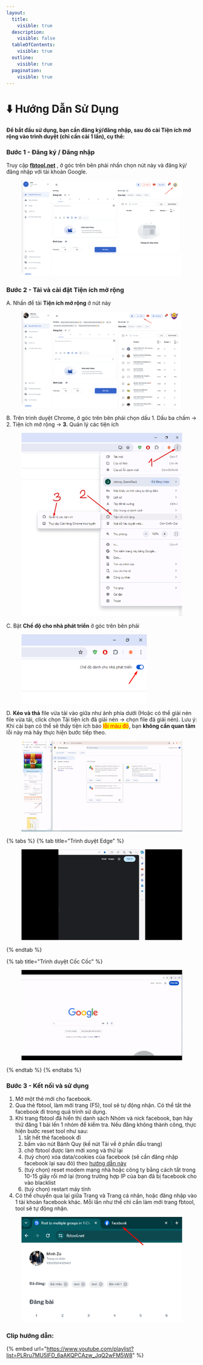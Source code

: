 ```yaml
---
layout:
  title:
    visible: true
  description:
    visible: false
  tableOfContents:
    visible: true
  outline:
    visible: true
  pagination:
    visible: true
---
```


# ⬇️ Hướng Dẫn Sử Dụng

#### Để bắt đầu sử dụng, bạn cần đăng ký/đăng nhập, sau đó cài Tiện ích mở rộng vào trình duyệt (chỉ cần cài 1 lần), cụ thể:&#x20;

### Bước 1 - Đăng ký / Đăng nhập

Truy cập [**fbtool.net**](https://fbtool.net/) , ở góc trên bên phải nhấn chọn nút này và đăng ký/đăng nhập với tài khoản Google.

<figure><img src=".gitbook/assets/image (1).png" alt=""><figcaption></figcaption></figure>

### Bước 2 - Tải và cài đặt Tiện ích mở rộng

A. Nhấn để tải **Tiện ích mở rộng** ở nút này

<figure><img src=".gitbook/assets/image (1) (1).png" alt=""><figcaption></figcaption></figure>

B. Trên trình duyệt Chrome, ở góc trên bên phải chọn dấu 1. Dấu ba chấm -> 2. Tiện ích mở rộng -> **3.** Quản lý các tiện ích

<figure><img src=".gitbook/assets/Screenshot_155.jpg" alt="" width="516"><figcaption></figcaption></figure>

C. Bật **Chế độ cho nhà phát triển** ở góc trên bên phải

<figure><img src=".gitbook/assets/image (49).png" alt="" width="331"><figcaption></figcaption></figure>

D. **Kéo và thả** file vừa tải vào giữa như ảnh phía dưới (Hoặc có thể giải nén file vừa tải, click chọn Tải tiện ích đã giải nén -> chọn file đã giải nén). Lưu ý: Khi cài bạn có thể sẽ thấy tiện ích báo <mark style="color:red;">lỗi màu đỏ</mark>, bạn **không cần quan tâm** lỗi này mà hãy thực hiện bước tiếp theo.

<figure><img src=".gitbook/assets/ezgif-5-f87213373a.gif" alt=""><figcaption></figcaption></figure>

{% tabs %}
{% tab title="Trình duyệt Edge" %}
<figure><img src=".gitbook/assets/ezgif-7-afd7e76975.gif" alt=""><figcaption></figcaption></figure>
{% endtab %}

{% tab title="Trình duyệt Cốc Cốc" %}
<figure><img src=".gitbook/assets/ezgif-7-ab73ea396d.gif" alt=""><figcaption></figcaption></figure>
{% endtab %}
{% endtabs %}



### Bước 3 - Kết nối và sử dụng

1. Mở một thẻ mới cho facebook.
2. Qua thẻ fbtool, làm mới trang (F5), tool sẽ tự động nhận. Có thể tắt thẻ facebook đi trong quá trình sử dụng.
3. Khi trang fbtool đã hiển thị danh sách Nhóm và nick facebook, bạn hãy thử đăng 1 bài lến 1 nhóm để kiểm tra. Nếu đăng không thành công, thực hiện bước reset tool như sau:&#x20;
   1. tắt hết thẻ facebook đi
   2. bấm vào nút Bánh Quy (kế nút Tải về ở phần đầu trang)
   3. chờ fbtool được làm mới xong và thử lại
   4. (tuỳ chọn) xóa data/cookies của facebook (sẽ cần đăng nhập facebook lại sau đó) theo [hướng dẫn này](https://vietnamnet.vn/cach-xoa-cookie-va-bo-nho-dem-cua-mot-trang-web-tren-google-chrome-661300.html)
   5. (tuỳ chọn) reset modem mạng nhà hoặc công ty bằng cách tắt trong 10-15 giây rồi mở lại (trong trường hợp IP của bạn đã bị facebook cho vào blacklist
   6. (tuỳ chọn) restart máy tính
4. Có thể chuyển qua lại giữa Trang và Trang cá nhân, hoặc đăng nhập vào 1 tài khoản facebook khác. Mỗi lần như thế chỉ cần làm mới trang fbtool, tool sẽ tự động nhận.

<figure><img src=".gitbook/assets/image (34).png" alt=""><figcaption></figcaption></figure>

### Clip hướng dẫn:

{% embed url="https://www.youtube.com/playlist?list=PLRru7MU5lFD_6aAKQPCAzw_JqQ2wFM5W8" %}


